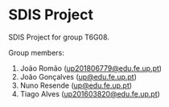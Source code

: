 # SDIS Project

SDIS Project for group T6G08.

Group members:

1. João Romão (up201806779@edu.fe.up.pt)
2. João Gonçalves (up@edu.fe.up.pt)
3. Nuno Resende (up@edu.fe.up.pt)
4. Tiago Alves (up201603820@edu.fe.up.pt)









